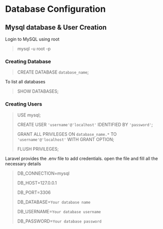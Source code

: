 # Database Configuration

## Mysql database & User Creation

Login to MySQL using root 

> mysql -u root -p

### Creating Database

> CREATE DATABASE `database_name`;

To list all databases
>  SHOW DATABASES;

### Creating Users

> USE mysql;
> 
> CREATE USER `'username'@'localhost'` IDENTIFIED BY `'password'`;
>
> GRANT ALL PRIVILEGES ON `database_name.*` TO `'username'@'localhost'` WITH GRANT OPTION;
>
> FLUSH PRIVILEGES;

Laravel provides the .env file to add credentials. open the file and fill all the necessary details

> DB_CONNECTION=mysql
>
> DB_HOST=127.0.0.1
>
> DB_PORT=3306
>
> DB_DATABASE=`Your database name`
>
> DB_USERNAME=`Your database username`
>
> DB_PASSWORD=`Your database password`